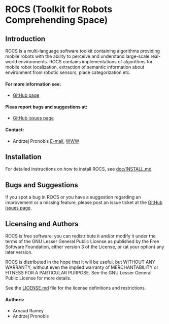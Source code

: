 ROCS (Toolkit for Robots Comprehending Space) 
=============================================

Introduction
------------

ROCS is a multi-language software toolkit containing algorithms providing
mobile robots with the ability to perceive and understand large-scale
real-world environments. ROCS contains implementations of algorithms for
mobile robot localization, extraction of semantic information about
environment from robotic sensors, place categorization etc.

#### For more information see:
- [GitHub page](http://github.com/pronobis/ROCS)

#### Pleas report bugs and suggestions at:
- [GitHub issues page](http://github.com/pronobis/ROCS/issues)

#### Contact:
- Andrzej Pronobis [E-mail](mailto:andrzej@pronobis.pro),
                   [WWW](http://www.pronobis.pro)


Installation
------------

For detailed instructions on how to install ROCS, see
[doc/INSTALL.md](http://github.com/pronobis/ROCS/blob/master/doc/INSTALL.md)


Bugs and Suggestions
--------------------

If you spot a bug in ROCS or you have a suggestion regarding an improvement
or a missing feature, please post an issue ticket at the
[GitHub issues page](http://github.com/pronobis/ROCS/issues).


Licensing and Authors
---------------------

ROCS is free software: you can redistribute it and/or modify it under the
terms of the GNU Lesser General Public License as published by the Free
Software Foundation, either version 3 of the License, or (at your option)
any later version.

ROCS is distributed in the hope that it will be useful, but WITHOUT ANY
WARRANTY; without even the implied warranty of MERCHANTABILITY or FITNESS
FOR A PARTICULAR PURPOSE.  See the GNU Lesser General Public License for
more details.

See the [LICENSE.md](http://github.com/pronobis/ROCS/blob/master/LICENSE.md)
file for the license definitions and restrictions.

#### Authors:
- Arnaud Ramey
- Andrzej Pronobis


